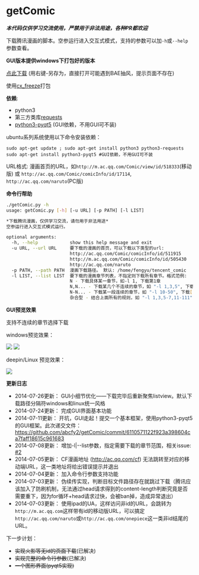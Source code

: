 getComic
========

***本代码仅供学习交流使用，严禁用于非法用途，各种PR都欢迎***

下载腾讯漫画的脚本。空参运行进入交互式模式，支持的参数可以加``-h``或``--help``参数查看。

**GUI版本提供windows下打包好的版本**

[点此下载](http://bcs.duapp.com/myownstore/getcomic-pack.7z) (用右键-另存为，直接打开可能遇到BAE抽风，提示页面不存在)

使用[cx\_freeze](http://cx-freeze.sourceforge.net/)打包

**依赖**:

* python3
* 第三方类库[requests](http://docs.python-requests.org/en/latest/user/install/#install)
* [python3-pyqt5](http://www.riverbankcomputing.co.uk/software/pyqt/download5) (GUI依赖，不用GUI可不装)

ubuntu系列系统使用以下命令安装依赖：

    sudo apt-get update ; sudo apt-get install python3 python3-requests
    sudo apt-get install python3-pyqt5 #GUI依赖，不用GUI可不装

URL格式: 漫画首页的URL，如``http://m.ac.qq.com/Comic/view/id/518333``(移动版) 或 ``http://ac.qq.com/Comic/comicInfo/id/17114``, ``http://ac.qq.com/naruto``(PC版)

**命令行帮助**

```bash
./getComic.py -h
usage: getComic.py [-h] [-u URL] [-p PATH] [-l LIST]

*下载腾讯漫画，仅供学习交流，请勿用于非法用途*
空参运行进入交互式模式运行。

optional arguments:
  -h, --help            show this help message and exit
  -u URL, --url URL     要下载的漫画的首页，可以下载以下类型的url: 
                        http://ac.qq.com/Comic/comicInfo/id/511915
                        http://m.ac.qq.com/Comic/comicInfo/id/505430
                        http://ac.qq.com/naruto
  -p PATH, --path PATH  漫画下载路径。 默认: /home/fengyu/tencent_comic
  -l LIST, --list LIST  要下载的漫画章节列表，不指定则下载所有章节。格式范例: 
                        N - 下载具体某一章节，如-l 1, 下载第1章
                        N,N... - 下载某几个不连续的章节，如 "-l 1,3,5", 下载1,3,5章
                        N-N... - 下载某一段连续的章节，如 "-l 10-50", 下载[10,50]章
                        杂合型 - 结合上面所有的规则，如 "-l 1,3,5-7,11-111"
```

**GUI预览效果**

支持不连续的章节选择下载

windows预览效果：

![](http://static.oschina.net/uploads/space/2014/0724/222236_2rb7_1395553.jpg)
![](http://static.oschina.net/uploads/space/2014/0724/222329_Pife_1395553.jpg)

deepin/Linux 预览效果：

![](http://static.oschina.net/uploads/space/2014/0724/223412_4Hz4_1395553.jpg)

**更新日志**
* 2014-07-26更新： GUI小细节优化——下载完毕后重新聚焦listview。默认下载路径分隔符windows和linux统一风格
* 2014-07-24更新： 完成GUI界面基本功能
* 2014-07-11更新： 开坑，GUI走起！提交一个基本框架，使用python3-pyqt5的GUI框架。此次递交文件： https://github.com/abcfy2/getComic/commit/6110571122f923a398604ca7faff18615c961683
* 2014-07-08更新： 增加-l|--list参数，指定需要下载的章节范围，相关issue: [#2](https://github.com/abcfy2/getComic/issues/2)
* 2014-07-05更新： CF漫画地址 (http://ac.qq.com/cf) 无法跳转至对应的移动端URL，这一类地址将给出错误提示并退出
* 2014-07-04更新： 加入命令行参数支持功能
* 2014-07-03更新： 伪续传实现，判断目标文件路径存在就跳过下载（腾讯应该加入了防刷机制，无法通过head请求得到的content-length判断究竟是否需要重下，因为for循环+head请求过快，会被ban掉，造成异常退出）
* 2014-07-03更新： 使用ipad的UA，这样访问非id的URL，会跳转为``http://m.ac.qq.com``这样带有id的移动版URL，可以搞定``http://ac.qq.com/naruto``或``http://ac.qq.com/onepiece``这一类非id结尾的URL。

下一步计划：

* ~~实现火影等无id的页面下载~~(已解决)
* ~~实现完整的命令行参数~~(已解决)
* ~~一个图形界面(pyqt5实现)~~
